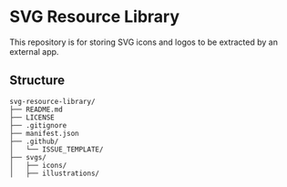 # SVG Resource Library

This repository is for storing SVG icons and logos to be extracted by an external app.

## Structure

```
svg-resource-library/
├── README.md
├── LICENSE
├── .gitignore
├── manifest.json
├── .github/
│   └── ISSUE_TEMPLATE/
├── svgs/
│   ├── icons/
│   ├── illustrations/
```

